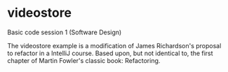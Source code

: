 # videostore
Basic code session 1 (Software Design)

The videostore example is a modification of James Richardson's proposal to refactor in a IntelliJ course. 
Based upon, but not identical to, the first chapter of Martin Fowler's classic book: Refactoring.

